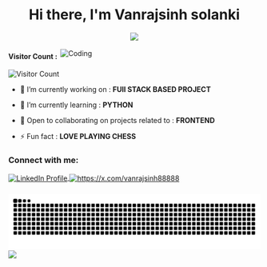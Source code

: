 

<h1 align="center">Hi there, I'm Vanrajsinh solanki </h1>
<p align="center">
  <a href="https://github.com/DenverCoder1/readme-typing-svg"><img src="https://readme-typing-svg.herokuapp.com?font=Time+New+Roman&color=cyan&size=25&center=true&vCenter=true&width=600&height=100&lines=Exploring:+Full+stack+web+dev;Interested:+in+AI+and+ML;"></a>
</p>
<img align="right" alt="Coding" width="400" src="https://media4.giphy.com/media/v1.Y2lkPTc5MGI3NjExa3B1YWg0enNvOGZ2bnRhOW4wNHVlbmJteG0ydm1rdWZqa2V2aXVzdiZlcD12MV9pbnRlcm5hbF9naWZfYnlfaWQmY3Q9Zw/RDnBOLf1rwsIo/giphy.gif">

<div width = "20px">
  
<h4> Visitor Count : </h4> 

![Visitor Count](https://count.getloli.com/get/@vanrajsinh650?theme=booru-lewd)
</div>
 

- 🔭 I’m currently working on : **FUll STACK BASED PROJECT**

- 🌱 I’m currently learning : **PYTHON**

- 💬 Open to collaborating on projects related to : **FRONTEND**

- ⚡ Fun fact : **LOVE PLAYING CHESS**

<h3 align="left">Connect with me:</h3>
<p align="left">
<a href="https://www.linkedin.com/in/vanrajsinh-s-5b5010336/" target="_blank" rel="noopener noreferrer">
  <img align="center" src="https://raw.githubusercontent.com/rahuldkjain/github-profile-readme-generator/master/src/images/icons/Social/linked-in-alt.svg" alt="LinkedIn Profile" height="30" width="40" />
</a>
  
<a href="https://x.com/vanrajsinh88888" target="blank">
  <img align="center" src="https://raw.githubusercontent.com/rahuldkjain/github-profile-readme-generator/master/src/images/icons/Social/twitter.svg" alt="https://x.com/vanrajsinh88888" height="30" width="40" /></a>
</p>

###

<img src="https://raw.githubusercontent.com/vanrajsinh650/vanrajsinh650/output/snake.svg" alt="Snake animation" />

<!--horizontal divider-->
<img src="https://user-images.githubusercontent.com/73097560/115834477-dbab4500-a447-11eb-908a-139a6edaec5c.gif">
